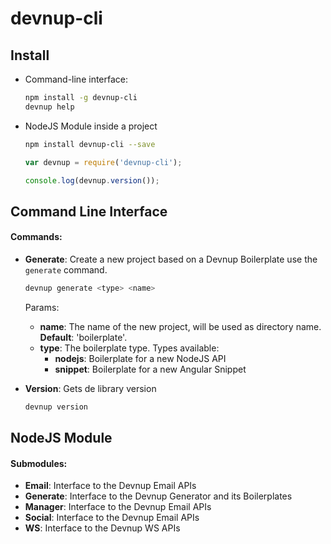 devnup-cli
==========

## Install

- Command-line interface:

  ```sh
  npm install -g devnup-cli
  devnup help
  ```


- NodeJS Module inside a project

  ```sh
  npm install devnup-cli --save
  ```

  ```javascript
  var devnup = require('devnup-cli');

  console.log(devnup.version());
  ```

## Command Line Interface

#### Commands:

- **Generate**: Create a new project based on a Devnup Boilerplate use the ```generate``` command.

  ```sh
  devnup generate <type> <name>
  ```

  Params:
  - **name**: The name of the new project, will be used as directory name. **Default**: 'boilerplate'.
  - **type**: The boilerplate type. Types available:
    - **nodejs**: Boilerplate for a new NodeJS API
    - **snippet**: Boilerplate for a new Angular Snippet

- **Version**: Gets de library version

  ```sh
  devnup version
  ```
  
## NodeJS Module

#### Submodules:

- **Email**: Interface to the Devnup Email APIs
- **Generate**: Interface to the Devnup Generator and its Boilerplates
- **Manager**: Interface to the Devnup Email APIs
- **Social**: Interface to the Devnup Email APIs
- **WS**: Interface to the Devnup WS APIs
